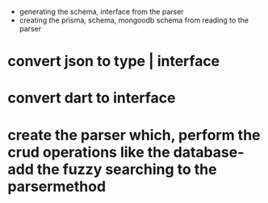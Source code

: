 - generating the schema, interface from the parser
- creating the prisma, schema, mongoodb schema from reading to the parser

# convert json to type | interface

# convert dart to interface

# create the parser which, perform the crud operations like the database- add the fuzzy searching to the parsermethod
